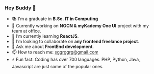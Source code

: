### Hey Buddy 👋

- :books: I'm a graduate in **B.Sc. IT in Computing**
- 🔭 Currently working on **NOCN & myKademy One UI** project with my team at office. 
- 🌱 I’m currently learning **ReactJS**.
- 👯 I’m looking to collaborate on **any frontend freelance project**. 
- 💬 Ask me about **FrontEnd development**.
- 📫 How to reach me: sggrggrg@gmail.com
- ⚡ Fun fact: Coding has over 700 languages. PHP, Python, Java, Javascript are just some of the popular ones.

